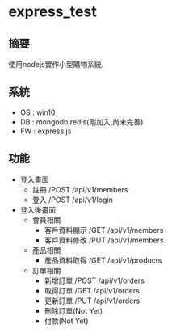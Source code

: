 # express_test

## 摘要
使用nodejs實作小型購物系統.

## 系統
* OS : win10
* DB : mongodb,redis(剛加入,尚未完善)
* FW : express.js

## 功能
* 登入畫面
    - 註冊   /POST  /api/v1/members
    - 登入   /POST  /api/v1/login
* 登入後畫面
    + 會員相關
        - 客戶資料顯示  /GET  /api/v1/members
        - 客戶資料修改  /PUT  /api/v1/members
    + 產品相關
        - 產品資料取得  /GET  /api/v1/products
    + 訂單相關
        - 新增訂單     /POST  /api/v1/orders
        - 取得訂單     /GET  /api/v1/orders
        - 更新訂單     /PUT /api/v1/orders
        - 刪除訂單(Not Yet)
        - 付款(Not Yet)
  
